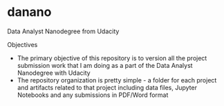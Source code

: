 # danano
Data Analyst Nanodegree from Udacity

Objectives
- The primary objective of this repository is to version all the project submission work that I am doing as a part of the Data Analyst Nanodegree with Udacity
- The repository organization is pretty simple - a folder for each project and artifacts related to that project including data files, Jupyter Notebooks and any submissions in PDF/Word format
